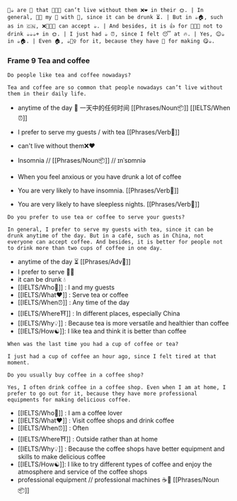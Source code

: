 ```
🍵☕ are 🙌 that 🧑‍🤝‍🧑 can’t live without them ❌❤️ in their 🌞. | In general, 👩‍🍳 my 👥 with 🍵, since it can be drunk ⏳. | But in ☕🏠, such as in 🇨🇳, ❌🧑‍🤝‍🧑 can accept ☕. | And besides, it is 👍 for 🧑‍🤝‍🧑 not to drink ☕☕☕+ in 🌞. | I just had ☕ ⏰, since I felt 😴 at 🔥. | Yes, 😊☕ in ☕🏠. | Even 🏠, ☕🚶‍♀️ for it, because they have 🤖 for making 😋☕.
```

### Frame 9 Tea and coffee


```
Do people like tea and coffee nowadays?
```
```
Tea and coffee are so common that people nowadays can’t live without them in their daily life.
```
- anytime of the day 🔁 一天中的任何时间 [[Phrases/Noun📦]] [[IELTS/When⏰]] 

- I prefer to serve my guests / with tea [[Phrases/Verb🏃]] 
- can't live without them❌❤️
- Insomnia // [[Phrases/Noun📦]]  // ɪnˈsɒmniə
- When you feel anxious or you have drunk a lot of coffee
- You are very likely to have insomnia. [[Phrases/Verb🏃]] 
- You are very likely to have sleepless nights. [[Phrases/Verb🏃]] 

```
Do you prefer to use tea or coffee to serve your guests?
```
```
In general, I prefer to serve my guests with tea, since it can be drunk anytime of the day. But in a café, such as in China, not everyone can accept coffee. And besides, it is better for people not to drink more than two cups of coffee in one day.
```
- anytime of the day ⏳ [[Phrases/Adv💪]] 
- I prefer to serve 👩‍🍳
- it can be drunk 💧
-  [[IELTS/Who🧑]] : I and my guests
- [[IELTS/What❤️]] : Serve tea or coffee
- [[IELTS/When⏰]] : Any time of the day
- [[IELTS/Where⛩️]] : In different places, especially China
- [[IELTS/Why💡]] : Because tea is more versatile and healthier than coffee
- [[IELTS/How☯️]]: I like tea and think it is better than coffee

```
When was the last time you had a cup of coffee or tea?
```
```
I just had a cup of coffee an hour ago, since I felt tired at that moment.
```


```
Do you usually buy coffee in a coffee shop?
```
```
Yes, I often drink coffee in a coffee shop. Even when I am at home, I prefer to go out for it, because they have more professional equipments for making delicious coffee.
```
- [[IELTS/Who🧑]] : I am a coffee lover
- [[IELTS/What❤️]] : Visit coffee shops and drink coffee
- [[IELTS/When⏰]] : Often
- [[IELTS/Where⛩️]] : Outside rather than at home
- [[IELTS/Why💡]] : Because the coffee shops have better equipment and skills to make delicious coffee
- [[IELTS/How☯️]]: I like to try different types of coffee and enjoy the atmosphere and service of the coffee shops
- professional equipment // professional machines ☕️🤖 [[Phrases/Noun📦]] 